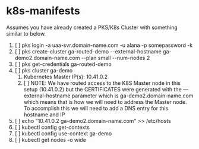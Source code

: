 # k8s-manifests

Assumes you have already created a PKS/K8s Cluster with something similar to below.
1. [ ] pks login -a uaa-svr.domain-name.com -u alana -p somepassword -k
2. [ ] pks create-cluster ga-routed-demo --external-hostname ga-demo2.domain-name.com --plan small --num-nodes 2
3. [ ] pks get-credentials ga-routed-demo
1. [ ] pks cluster ga-demo
    1. Kubernetes Master IP(s):  10.41.0.2
    2. [ ] NOTE: We have routed access to the K8S Master node in this setup (10.41.0.2) but the CERTIFICATES were generated with the —external-hostname parameter which is ga-demo2.domain-name.com which means that is how we will need to address the Master node. To accomplish this we will need to add a DNS entry for this hostname and IP
2. [ ] echo "10.41.0.2   ga-demo2.domain-name.com" >> /etc/hosts
3. [ ] kubectl config get-contexts
4. [ ] kubectl config use-context ga-demo
5. [ ] kubectl get nodes -o wide
